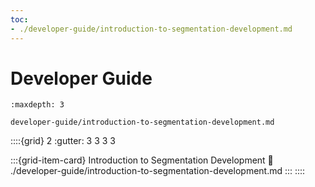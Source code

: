 ```yaml
---
toc:
- ./developer-guide/introduction-to-segmentation-development.md
---
```

# Developer Guide

```{toctree}
:maxdepth: 3

developer-guide/introduction-to-segmentation-development.md
```

::::{grid} 2
:gutter: 3 3 3 3

:::{grid-item-card} Introduction to Segmentation Development
:link: ./developer-guide/introduction-to-segmentation-development.md
:::
::::
